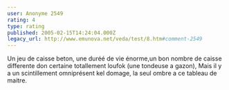 ```yaml
---
user: Anonyme 2549
rating: 4
type: rating
published: 2005-02-15T14:24:04.000Z
legacy_url: http://www.emunova.net/veda/test/8.htm#comment-2549
---
```

Un jeu de caisse beton, une duréé de vie énorme,un bon nombre de caisse differente don certaine totallement loufok (une tondeuse a gazon), Mais il y a un scintillement omniprésent kel domage,
la seul ombre a ce tableau de maitre.